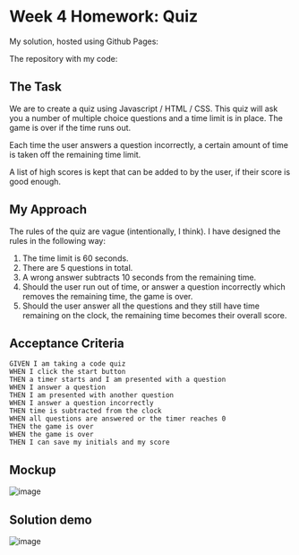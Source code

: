 # Week 4 Homework: Quiz

My solution, hosted using Github Pages:

The repository with my code:

## The Task

We are to create a quiz using Javascript / HTML / CSS.  This quiz will ask you a number of multiple choice questions and a time limit is in place.  The game is over if the time runs out.  

Each time the user answers a question incorrectly, a certain amount of time is taken off the remaining time limit.

A list of high scores is kept that can be added to by the user, if their score is good enough.

## My Approach

The rules of the quiz are vague (intentionally, I think).  I have designed the rules in the following way:

1. The time limit is 60 seconds.
2. There are 5 questions in total.
3. A wrong answer subtracts 10 seconds from the remaining time.
4. Should the user run out of time, or answer a question incorrectly which removes the remaining time, the game is over.
5. Should the user answer all the questions and they still have time remaining on the clock, the remaining time becomes their overall score.

## Acceptance Criteria

```
GIVEN I am taking a code quiz
WHEN I click the start button
THEN a timer starts and I am presented with a question
WHEN I answer a question
THEN I am presented with another question
WHEN I answer a question incorrectly
THEN time is subtracted from the clock
WHEN all questions are answered or the timer reaches 0
THEN the game is over
WHEN the game is over
THEN I can save my initials and my score
```

## Mockup

![image]()

## Solution demo

![image]()
